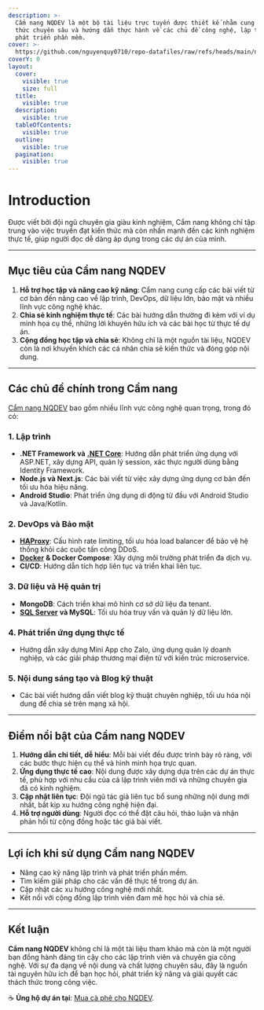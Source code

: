 ```yaml
---
description: >-
  Cẩm nang NQDEV là một bộ tài liệu trực tuyến được thiết kế nhằm cung cấp kiến
  thức chuyên sâu và hướng dẫn thực hành về các chủ đề công nghệ, lập trình và
  phát triển phần mềm.
cover: >-
  https://github.com/nguyenquy0710/repo-datafiles/raw/refs/heads/main/nqdev/consistent-character-gpt/nqdev-introduction-1990x480.webp
coverY: 0
layout:
  cover:
    visible: true
    size: full
  title:
    visible: true
  description:
    visible: true
  tableOfContents:
    visible: true
  outline:
    visible: true
  pagination:
    visible: true
---
```


# Introduction

Được viết bởi đội ngũ chuyên gia giàu kinh nghiệm, Cẩm nang không chỉ tập trung vào việc truyền đạt kiến thức mà còn nhấn mạnh đến các kinh nghiệm thực tế, giúp người đọc dễ dàng áp dụng trong các dự án của mình.

***

## **Mục tiêu của Cẩm nang NQDEV**

1. **Hỗ trợ học tập và nâng cao kỹ năng**: Cẩm nang cung cấp các bài viết từ cơ bản đến nâng cao về lập trình, DevOps, dữ liệu lớn, bảo mật và nhiều lĩnh vực công nghệ khác.
2. **Chia sẻ kinh nghiệm thực tế**: Các bài hướng dẫn thường đi kèm với ví dụ minh họa cụ thể, những lời khuyên hữu ích và các bài học từ thực tế dự án.
3. **Cộng đồng học tập và chia sẻ**: Không chỉ là một nguồn tài liệu, NQDEV còn là nơi khuyến khích các cá nhân chia sẻ kiến thức và đóng góp nội dung.

***

## **Các chủ đề chính trong Cẩm nang**

[Cẩm nang NQDEV](./) bao gồm nhiều lĩnh vực công nghệ quan trọng, trong đó có:

### **1. Lập trình**

* **.NET Framework và** [**.NET Core**](dotnet/asp.net-core/): Hướng dẫn phát triển ứng dụng với ASP.NET, xây dựng API, quản lý session, xác thực người dùng bằng Identity Framework.
* **Node.js và Next.js**: Các bài viết từ việc xây dựng ứng dụng cơ bản đến tối ưu hóa hiệu năng.
* **Android Studio**: Phát triển ứng dụng di động từ đầu với Android Studio và Java/Kotlin.

### **2. DevOps và Bảo mật**

* [**HAProxy**](https://app.gitbook.com/s/uksRknmEVZ3bhjhQiFbL/haproxy): Cấu hình rate limiting, tối ưu hóa load balancer để bảo vệ hệ thống khỏi các cuộc tấn công DDoS.
* [**Docker**](docker/) **& Docker Compose**: Xây dựng môi trường phát triển đa dịch vụ.
* **CI/CD**: Hướng dẫn tích hợp liên tục và triển khai liên tục.

### **3. Dữ liệu và Hệ quản trị**

* **MongoDB**: Cách triển khai mô hình cơ sở dữ liệu đa tenant.
* [**SQL Server**](sql-server/) **và MySQL**: Tối ưu hóa truy vấn và quản lý dữ liệu lớn.

### **4. Phát triển ứng dụng thực tế**

* Hướng dẫn xây dựng Mini App cho Zalo, ứng dụng quản lý doanh nghiệp, và các giải pháp thương mại điện tử với kiến trúc microservice.

### **5. Nội dung sáng tạo và Blog kỹ thuật**

* Các bài viết hướng dẫn viết blog kỹ thuật chuyên nghiệp, tối ưu hóa nội dung để chia sẻ trên mạng xã hội.

***

## **Điểm nổi bật của Cẩm nang NQDEV**

1. **Hướng dẫn chi tiết, dễ hiểu**: Mỗi bài viết đều được trình bày rõ ràng, với các bước thực hiện cụ thể và hình minh họa trực quan.
2. **Ứng dụng thực tế cao**: Nội dung được xây dựng dựa trên các dự án thực tế, phù hợp với nhu cầu của cả lập trình viên mới và những chuyên gia đã có kinh nghiệm.
3. **Cập nhật liên tục**: Đội ngũ tác giả liên tục bổ sung những nội dung mới nhất, bắt kịp xu hướng công nghệ hiện đại.
4. **Hỗ trợ người dùng**: Người đọc có thể đặt câu hỏi, thảo luận và nhận phản hồi từ cộng đồng hoặc tác giả bài viết.

***

## **Lợi ích khi sử dụng Cẩm nang NQDEV**

* Nâng cao kỹ năng lập trình và phát triển phần mềm.
* Tìm kiếm giải pháp cho các vấn đề thực tế trong dự án.
* Cập nhật các xu hướng công nghệ mới nhất.
* Kết nối với cộng đồng lập trình viên đam mê học hỏi và chia sẻ.

***

## **Kết luận**

**Cẩm nang NQDEV** không chỉ là một tài liệu tham khảo mà còn là một người bạn đồng hành đáng tin cậy cho các lập trình viên và chuyên gia công nghệ. Với sự đa dạng về nội dung và chất lượng chuyên sâu, đây là nguồn tài nguyên hữu ích để bạn học hỏi, phát triển kỹ năng và giải quyết các thách thức trong công việc.

☕ **Ủng hộ dự án tại**: [Mua cà phê cho NQDEV](https://me.momo.vn/nhquydev).

<figure><img src="https://img.vietqr.io/image/MB-VQRQAAXGO9340-gjSyj8L.png?amount=10000&#x26;accountName=NGUYEN%20HUU%20QUY&#x26;addInfo=Mua%20ca%20phe%20cho%20NQDEV" alt=""><figcaption></figcaption></figure>



